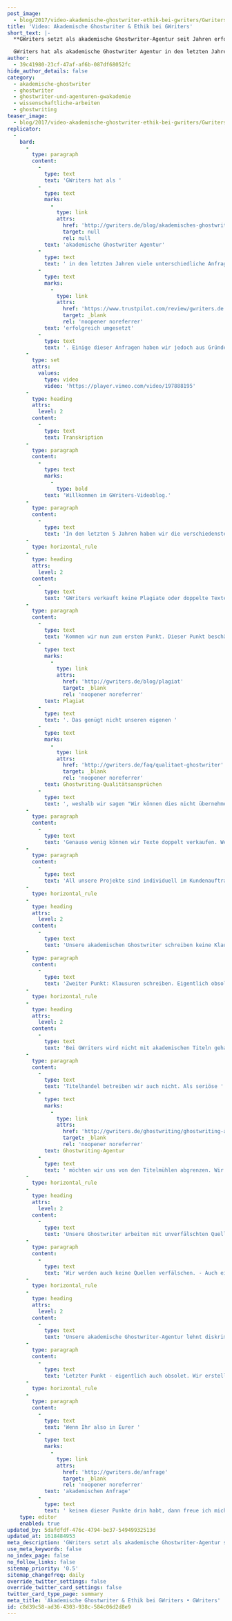 ```yaml
---
post_image:
  - blog/2017/video-akademische-ghostwriter-ethik-bei-gwriters/Gwriters.png
title: 'Video: Akademische Ghostwriter & Ethik bei GWriters'
short_text: |-
  **GWriters setzt als akademische Ghostwriter-Agentur seit Jahren erfolgreich Aufträge um. Manchmal stößt es jedoch an seine ethischen Grenzen.**

  GWriters hat als akademische Ghostwriter Agentur in den letzten Jahren viele unterschiedliche Anfragen erhalten und erfolgreich umgesetzt. Einige dieser Anfragen haben wir jedoch aus Gründen der Ethik und Moral abgelehnt. Um welche Art der Anfragen es sich dabei gehandelt hat, erfahrt Ihr in diesem Video...
author:
  - 39c41980-23cf-47af-af6b-087df68052fc
hide_author_details: false
category:
  - akademische-ghostwriter
  - ghostwriter
  - ghostwriter-und-agenturen-gwakademie
  - wissenschaftliche-arbeiten
  - ghostwriting
teaser_image:
  - blog/2017/video-akademische-ghostwriter-ethik-bei-gwriters/Gwriters.png
replicator:
  -
    bard:
      -
        type: paragraph
        content:
          -
            type: text
            text: 'GWriters hat als '
          -
            type: text
            marks:
              -
                type: link
                attrs:
                  href: 'http://gwriters.de/blog/akademisches-ghostwriting-gwriters'
                  target: null
                  rel: null
            text: 'akademische Ghostwriter Agentur'
          -
            type: text
            text: ' in den letzten Jahren viele unterschiedliche Anfragen erhalten und '
          -
            type: text
            marks:
              -
                type: link
                attrs:
                  href: 'https://www.trustpilot.com/review/gwriters.de'
                  target: _blank
                  rel: 'noopener noreferrer'
            text: 'erfolgreich umgesetzt'
          -
            type: text
            text: '. Einige dieser Anfragen haben wir jedoch aus Gründen der Ethik und Moral abgelehnt. Um welche Art der Anfragen es sich dabei gehandelt hat, erfahrt Ihr in diesem Video.'
      -
        type: set
        attrs:
          values:
            type: video
            video: 'https://player.vimeo.com/video/197888195'
      -
        type: heading
        attrs:
          level: 2
        content:
          -
            type: text
            text: Transkription
      -
        type: paragraph
        content:
          -
            type: text
            marks:
              -
                type: bold
            text: 'Willkommen im GWriters-Videoblog.'
      -
        type: paragraph
        content:
          -
            type: text
            text: 'In den letzten 5 Jahren haben wir die verschiedensten und auch kuriosesten Ghostwriting-Anfragen erhalten. Viele davon konnten wir sehr erfolgreich umsetzen. Einige davon mussten wir allerdings auch aus unternehmenspolitischen Gründen ablehnen und werden dies auch in Zukunft tun. Heute möchten wir Euch einmal einen Auszug daraus vorstellen.'
      -
        type: horizontal_rule
      -
        type: heading
        attrs:
          level: 2
        content:
          -
            type: text
            text: 'GWriters verkauft keine Plagiate oder doppelte Texte'
      -
        type: paragraph
        content:
          -
            type: text
            text: 'Kommen wir nun zum ersten Punkt. Dieser Punkt beschäftigt sich mit der Wiederverwertung von Texten. Wenn zum Beispiel ein Kunde zu uns kommt und sagt "Herr Kopper, ich habe hier eine Arbeit von einem Freund. Die ist ungefähr zum gleichen Thema. Der hat damit auch schon ziemlich gut abgeschnitten. Können Sie diese nicht einfach nehmen und umformulieren?" - Dann müssen wir dies leider kategorisch ablehnen. Das, was der Kunde in dem Moment möchte, ist ein '
          -
            type: text
            marks:
              -
                type: link
                attrs:
                  href: 'http://gwriters.de/blog/plagiat'
                  target: _blank
                  rel: 'noopener noreferrer'
            text: Plagiat
          -
            type: text
            text: '. Das genügt nicht unseren eigenen '
          -
            type: text
            marks:
              -
                type: link
                attrs:
                  href: 'http://gwriters.de/faq/qualitaet-ghostwriter'
                  target: _blank
                  rel: 'noopener noreferrer'
            text: Ghostwriting-Qualitätsansprüchen
          -
            type: text
            text: ', weshalb wir sagen "Wir können dies nicht übernehmen."'
      -
        type: paragraph
        content:
          -
            type: text
            text: 'Genauso wenig können wir Texte doppelt verkaufen. Wenn Ihr kommt und sagt "Ok, haben Sie nicht einen Text in der Schublade, den Sie mir einfach geben können?" - Nein, können wir nicht.'
      -
        type: paragraph
        content:
          -
            type: text
            text: 'All unsere Projekte sind individuell im Kundenauftrag angefertigt worden und die Nutzungsrechte werden nach Abschluss des Auftrages auch an den Kunden weitergegeben. Wir wollen und können also keine Texte doppelt verkaufen.'
      -
        type: horizontal_rule
      -
        type: heading
        attrs:
          level: 2
        content:
          -
            type: text
            text: 'Unsere akademischen Ghostwriter schreiben keine Klausuren für Kunden'
      -
        type: paragraph
        content:
          -
            type: text
            text: 'Zweiter Punkt: Klausuren schreiben. Eigentlich obsolet, sollte man meinen. Jedoch bekommen wir die verrücktesten Anfragen. Wir können leider keinen akademischen Ghostwriter nehmen und den bei Euch in die Klausur setzen damit Ihr eine gute Note bekommt. Das ist etwas, was Ihr selbst erledigen müsst.'
      -
        type: horizontal_rule
      -
        type: heading
        attrs:
          level: 2
        content:
          -
            type: text
            text: 'Bei GWriters wird nicht mit akademischen Titeln gehandelt'
      -
        type: paragraph
        content:
          -
            type: text
            text: 'Titelhandel betreiben wir auch nicht. Als seriöse '
          -
            type: text
            marks:
              -
                type: link
                attrs:
                  href: 'http://gwriters.de/ghostwriting/ghostwriting-agentur'
                  target: _blank
                  rel: 'noopener noreferrer'
            text: Ghostwriting-Agentur
          -
            type: text
            text: ' möchten wir uns von den Titelmühlen abgrenzen. Wir können Euch hochwertige akademische Texte liefern. Allerdings können wir Euch nicht Euren Abschluss liefern.'
      -
        type: horizontal_rule
      -
        type: heading
        attrs:
          level: 2
        content:
          -
            type: text
            text: 'Unsere Ghostwriter arbeiten mit unverfälschten Quellen'
      -
        type: paragraph
        content:
          -
            type: text
            text: 'Wir werden auch keine Quellen verfälschen. - Auch eine kuriose Art der Anfrage, aber es kommt häufig vor. Kunden kommen zu uns und sagen "Ok, ich habe hier ein fertig-geschriebenes Dokument, einen fertig geschriebenen Text. Allerdings bin ich mit dem Ausgang dieser Arbeit nicht zufrieden. Ich habe eine These vorgestellt und eine These erarbeitet, welche ich eigentlich bestätigen wollte. Dies ist aber nicht passiert. Könntet Ihr so ein bisschen die Daten so anpassen und das Ganze so umschreiben, dass es dann für mich passt?" - Auch das können wir nicht machen. Wir verfälschen keine Quellen, wir wollen Qualität liefern.'
      -
        type: horizontal_rule
      -
        type: heading
        attrs:
          level: 2
        content:
          -
            type: text
            text: 'Unsere akademische Ghostwriter-Agentur lehnt diskriminierende oder rassistischem Inhalte ab'
      -
        type: paragraph
        content:
          -
            type: text
            text: 'Letzter Punkt - eigentlich auch obsolet. Wir erstellen keine Texte mit diskriminierendem oder rassistischem Inhalt. - Ganz klare Sache.'
      -
        type: horizontal_rule
      -
        type: paragraph
        content:
          -
            type: text
            text: 'Wenn Ihr also in Eurer '
          -
            type: text
            marks:
              -
                type: link
                attrs:
                  href: 'http://gwriters.de/anfrage'
                  target: _blank
                  rel: 'noopener noreferrer'
            text: 'akademischen Anfrage'
          -
            type: text
            text: ' keinen dieser Punkte drin habt, dann freue ich mich auf eine erfolgreiche Zusammenarbeit mit Euch. Vielen Dank.'
    type: editor
    enabled: true
updated_by: 5dafdfdf-476c-4794-be37-54949932513d
updated_at: 1618484953
meta_description: 'GWriters setzt als akademische Ghostwriter-Agentur seit Jahren erfolgreich Aufträge um. Manchmal stößt es jedoch an seine ethischen Grenzen.'
use_meta_keywords: false
no_index_page: false
no_follow_links: false
sitemap_priority: '0.5'
sitemap_changefreq: daily
override_twitter_settings: false
override_twitter_card_settings: false
twitter_card_type_page: summary
meta_title: 'Akademische Ghostwriter & Ethik bei GWriters • GWriters'
id: c8d39c58-ad36-4303-938c-584c06d2d8e9
---
```

